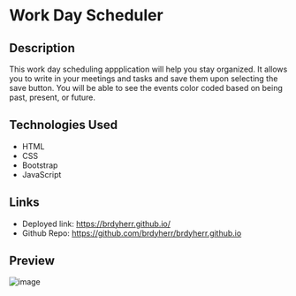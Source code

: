 # Work Day Scheduler

## Description

This work day scheduling appplication will help you stay organized. It allows you to write in your meetings and tasks and save them upon selecting the save button. You will be able to see the events color coded based on being past, present, or future.

## Technologies Used

- HTML
- CSS
- Bootstrap
- JavaScript

## Links

- Deployed link: https://brdyherr.github.io/
- Github Repo: https://github.com/brdyherr/brdyherr.github.io

## Preview

![image](./work-day-scheduler)

